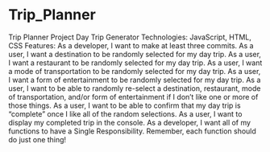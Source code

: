 # Trip_Planner
Trip Planner Project 
Day Trip Generator
Technologies: JavaScript, HTML, CSS
Features: 
As a developer, I want to make at least three commits.
As a user, I want a destination to be randomly selected for my day trip.
As a user, I want a restaurant to be randomly selected for my day trip.
As a user, I want a mode of transportation to be randomly selected for my day trip.
As a user, I want a form of entertainment to be randomly selected for my day trip.
As a user, I want to be able to randomly re-select a destination, restaurant, mode of transportation, and/or form of entertainment if I don’t like one or more of those things.
As a user, I want to be able to confirm that my day trip is “complete” once I like all of the random selections.
As a user, I want to display my completed trip in the console.
As a developer, I want all of my functions to have a Single Responsibility. Remember, each function should do just one thing!

